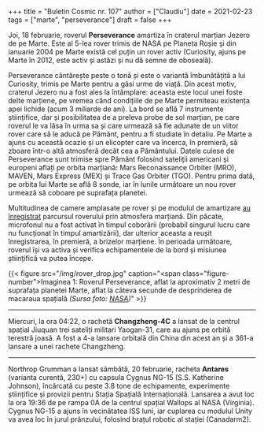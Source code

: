 +++
title = "Buletin Cosmic nr. 107"
author = ["Claudiu"]
date = 2021-02-23
tags = ["marte", "perseverance"]
draft = false
+++

Joi, 18 februarie, roverul **Perseverance** amartiza în craterul marțian Jezero de pe Marte. Este al 5-lea rover trimis de NASA pe Planeta Roșie și din ianuarie 2004 pe Marte există cel puțin un rover activ (Curiosity, ajuns pe Marte în 2012, este activ și astăzi și nu dă semne de oboseală).

Perseverance cântărește peste o tonă și este o variantă îmbunătățită a lui Curiosity, trimis pe Marte pentru a găsi urme de viață. Din acest motiv, craterul Jezero nu a fost ales la întâmplare: aceasta este locul unei foste delte marțiene, pe vremea când condițiile de pe Marte permiteau existența apei lichide (acum 3 miliarde de ani). La bord se află 7 instrumente științifice, dar și posibilitatea de a preleva probe de sol marțian, pe care roverul le va lăsa în urma sa și care urmează să fie adunate de un viitor rover care să le aducă pe Pământ, pentru a fi studiate în detaliu. Pe Marte a ajuns cu această ocazie și un elicopter care va încerca, în premieră, să zboare într-o altă atmosferă decât cea a Pământului. Datele culese de Perseverance sunt trimise spre Pământ folosind sateliții americani și europeni aflați pe orbita marțiană: Mars Reconaissance Orbiter (MRO), MAVEN, Mars Express (MEX) și Trace Gas Orbiter (TGO). Pentru prima dată, pe orbita lui Marte se află 8 sonde, iar în lunile următoare un nou rover urmează să coboare pe suprafața planetei.

Multitudinea de camere amplasate pe rover și pe modulul de amartizare [au înregistrat](https://images.nasa.gov/details-JPL-20210222-M2020f-0001-Perseverance%20Rover%E2%80%99s%20Descent%20and%20Touchdown%20on%20Mars) parcursul roverului prin atmosfera marțiană. Din păcate, microfonul nu a fost activat în timpul coborârii (probabil singurul lucru care nu funcționat în timpul amartizării), dar ulterior aceasta a reușit înregistrarea, în premieră, a brizelor marțiene. În perioada următoare, roverul își va activa și verifica echipamentele de la bord și misiunea științifică va putea începe.

{{< figure src="/img/rover_drop.jpg" caption="<span class=\"figure-number\">Imaginea 1: </span>Roverul Perseverance, aflat la aproximativ 2 metri de suprafața planetei Marte, aflat la câteva secunde de desprinderea de macaraua spațială _(Sursa foto: [NASA](https://www.nasa.gov/press-release/nasa-to-reveal-new-video-images-from-mars-perseverance-rover))_" >}}

---

Miercuri, la ora 04:22, o rachetă **Changzheng-4C** a lansat de la centrul spațial Jiuquan trei sateliți militari Yaogan-31, care au ajuns pe orbită terestră joasă. A fost a 4-a lansare orbitală din China din acest an și a 361-a lansare a unei rachete Changzheng.

---

Northrop Grumman a lansat sâmbătă, 20 februarie, racheta **Antares** (varianta curentă, 230+) cu capsula Cygnus NG-15 (S.S. Katherine Johnson), încărcată cu peste 3.8 tone de echipamente, experimente științifice și provizii pentru Stația Spațială Internațională. Lansarea a avut loc la ora 19:36 de pe rampa 0A de la centrul spațial Wallops al NASA (Virginia). Cygnus NG-15 a ajuns în vecinătatea ISS luni, iar cuplarea cu modulul Unity va avea loc în jurul prânzului, folosind brațul robotic al stației (Canadarm2).
